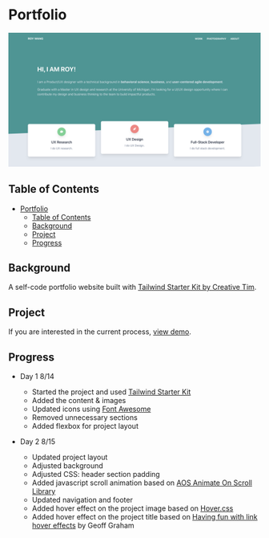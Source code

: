 # Portfolio
  ![0815 progress](img/0815.png)

## Table of Contents
- [Portfolio](#portfolio)
  - [Table of Contents](#table-of-contents)
  - [Background](#background)
  - [Project](#project)
  - [Progress](#progress)

## Background
A self-code portfolio website built with [Tailwind Starter Kit by Creative Tim](https://www.creative-tim.com).

## Project
If you are interested in the current process, [view demo](https://falinwang.github.io/portfolio/).

## Progress
- Day 1 8/14
  - Started the project and used [Tailwind Starter Kit](https://github.com/creativetimofficial/tailwind-starter-kit)
  - Added the content & images
  - Updated icons using [Font Awesome](https://fontawesome.com/)
  - Removed unnecessary sections
  - Added flexbox for project layout


- Day 2 8/15
  - Updated project layout
  - Adjusted background
  - Adjusted CSS: header section padding
  - Added javascript scroll animation based on [AOS Animate On Scroll Library](https://github.com/michalsnik/aos)
  - Updated navigation and footer
  - Added hover effect on the project image based on [Hover.css](https://github.com/IanLunn/Hover)
  - Added hover effect on the project title based on [Having fun with link hover effects](https://css-tricks.com/having-fun-with-link-hover-effects/) by Geoff Graham
